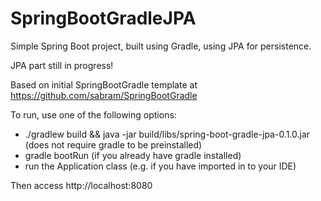 SpringBootGradleJPA
===================
Simple Spring Boot project, built using Gradle, using JPA for persistence.

JPA part still in progress!

Based on initial SpringBootGradle template at https://github.com/sabram/SpringBootGradle

To run, use one of the following options:
* ./gradlew build && java -jar build/libs/spring-boot-gradle-jpa-0.1.0.jar (does not require gradle to be preinstalled)
* gradle bootRun (if you already have gradle installed)
* run the Application class (e.g. if you have imported in to your IDE)

Then access http://localhost:8080
